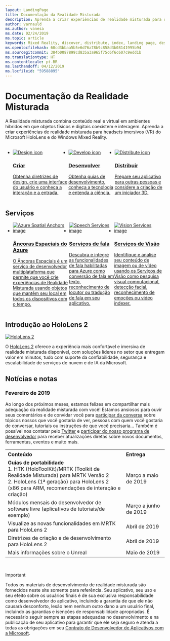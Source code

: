 ```yaml
---
layout: LandingPage
title: Documentação da Realidade Misturada
description: Aprenda a criar experiências de realidade misturada para o HoloLens e headsets imersivos.
author: varnauld
ms.author: vanesa
ms.date: 02/24/2019
ms.topic: article
keywords: Mixed Reality, discover, distribute, index, landing page, design, development, tutorials, sample apps, fundamentals, case studies, resources, HoloLens how-to, Open source projects
ms.openlocfilehash: 60cd3bbaa5b5e6d76a78b9c858d3b08141995b94
ms.sourcegitcommit: 384b0087899cd835a3a965f75c6f6c607c9edd1b
ms.translationtype: HT
ms.contentlocale: pt-BR
ms.lasthandoff: 04/12/2019
ms.locfileid: "59588895"
---
```

# <a name="mixed-reality-documentation"></a>Documentação da Realidade Misturada

A Realidade misturada combina conteúdo real e virtual em ambientes híbridos em que objetos físicos e digitais coexistem e interagem. Aprenda a criar experiências de realidade misturada para headsets imersivos (VR) do Microsoft HoloLens e do Windows Mixed Reality.

<br>

<ul id="cardtypes-W" class="cardsW panelContent" style="display: flex; margin-top: 0px;">
                            <li>
                            <a href="design.md" title="Aterrissagem de criação" data-linktype="absolute-path">
                                    <div class="cardSize">
                                        <div class="cardPadding">
                                            <div class="card">
                                                <div class="cardImageOuter">
                                                    <div class="cardImage">
                                                        <img src="images/DesignIcon.png" alt="Design icon">
                                                    </div>
                                                </div>
                                                <div class="cardText">
                                                    <h3>Criar</h3>
                                                    <p>Obtenha diretrizes de design, crie uma interface do usuário e conheça a interação e a entrada.</p>
                                                </div>
                                            </div>
                                        </div>
                                    </div>
                               </a>
                            </li>
                            <li>
                             <a href="development.md" title="Aterrissagem de desenvolvimento" data-linktype="absolute-path">
                              <div class="cardSize">
                                  <div class="cardPadding">
                                      <div class="card">
                                          <div class="cardImageOuter">
                                              <div class="cardImage">
                                                  <img src="images/DevelopIcon.png" alt="Develop icon">
                                              </div>
                                          </div>
                                          <div class="cardText">
                                              <h3>Desenvolver</h3>
                                              <p>Obtenha guias de desenvolvimento, conheça a tecnologia e entenda a ciência.</p>
                                          </div>
                                      </div>
                                  </div>
                              </div>
                               </a>
                            </li>
                             <li>
                              <a href="implementing-3d-app-launchers.md" title="Distribuir" data-linktype="absolute-path">
                                    <div class="cardSize">
                                        <div class="cardPadding">
                                            <div class="card">
                                                <div class="cardImageOuter">
                                                    <div class="cardImage">
                                                        <img src="images/DistributeIcon.png" alt="Distribute icon">
                                                    </div>
                                                </div>
                                                <div class="cardText">
                                                    <h3 class="x-hidden-focus">Distribuir</h3>
                                                  <p>Prepare seu aplicativo para outras pessoas e considere a criação de um iniciador 3D.</p>
                                                </div>
                                            </div>
                                        </div>
                                    </div>
                                </a>
                            </li>
 </ul>

<h2>Serviços</h2>

<ul id="cardtypes-W" class="cardsW panelContent" style="display: flex; margin-top: 0px;">
                            <li>
                              <a href="https://docs.microsoft.com/azure/spatial-anchors" target="_blank" title="Âncoras Espaciais do Azure" data-linktype="absolute-path">
                                    <div class="cardSize">
                                        <div class="cardPadding">
                                            <div class="card">
                                                <div class="cardImageOuter">
                                                    <div class="cardImage">
                                                        <img src="images/AzureSpatialAnchors.jpg" alt="Azure Spatial Anchors image">
                                                    </div>
                                                </div>
                                                <div class="cardText">
                                                    <h3 class="x-hidden-focus">Âncoras Espaciais do Azure</h3>
                                                  <p>O Âncoras Espaciais é um serviço de desenvolvedor multiplataforma que permite que você crie experiências de Realidade Misturada usando objetos que mantêm seu local em todos os dispositivos com o tempo.</p>
                                                </div>
                                            </div>
                                        </div>
                                    </div>
                                    </a>
                            </li>
                            <li>
                              <a href="https://docs.microsoft.com/azure/cognitive-services/speech-service/" target="_blank" title="Serviços de fala" data-linktype="absolute-path">
                                    <div class="cardSize">
                                        <div class="cardPadding">
                                            <div class="card">
                                                <div class="cardImageOuter">
                                                    <div class="cardImage">
                                                        <img src="images/speech.jpg" alt="Speech Services image">
                                                    </div>
                                                </div>
                                                <div class="cardText">
                                                    <h3 class="x-hidden-focus">Serviços de fala</h3>
                                                  <p>Descubra e integre as funcionalidades de fala habilitadas para Azure como conversão de fala em texto, reconhecimento de locutor ou tradução de fala em seu aplicativo.</p>
                                                </div>
                                            </div>
                                        </div>
                                    </div>
                                    </a>
                            </li>
                             <li>
                              <a href="https://docs.microsoft.com/azure/cognitive-services/computer-vision/" target="_blank" title="Serviços de Visão" data-linktype="absolute-path">
                                    <div class="cardSize">
                                        <div class="cardPadding">
                                            <div class="card">
                                                <div class="cardImageOuter">
                                                    <div class="cardImage">
                                                        <img src="images/vision.jpg" alt="Vision Services image">
                                                    </div>
                                                </div>
                                                <div class="cardText">
                                                    <h3 class="x-hidden-focus">Serviços de Visão</h3>
                                                  <p>Identifique e analise seu conteúdo de imagem ou de vídeo usando os Serviços de Visão como pesquisa visual computacional, detecção facial, reconhecimento de emoções ou video indexer.</p>
                                                </div>
                                            </div>
                                        </div>
                                    </div>
                                    </a>
                            </li>
</ul>

<h2>Introdução ao HoloLens 2</h2>

[![HoloLens 2](images/hololens2.jpg)](https://www.microsoft.com/hololens/hardware)

O [HoloLens 2](https://www.microsoft.com/hololens/hardware) oferece a experiência mais confortável e imersiva de realidade misturada disponível, com soluções líderes no setor que entregam valor em minutos, tudo com suporte da confiabilidade, segurança e escalabilidade de serviços de nuvem e de IA da Microsoft.

<h2>Notícias e notas</h2>

<h3>Fevereiro de 2019</h3>

Ao longo dos próximos meses, estamos felizes em compartilhar mais adequação da realidade misturada com você! Estamos ansiosos para ouvir seus comentários e de convidar você para [participar da conversa](https://holodevelopersslack.azurewebsites.net/) sobre tópicos nossos que você gostaria de ver, pessoas com quem você gostaria de conversar, tutoriais ou instruções de que você precisaria… Também é possível nos contatar pelo [Twitter](https://twitter.com/MxdRealityDev) e [participar do nosso programa de desenvolvedor](https://aka.ms/iwantmr) para receber atualizações diretas sobre novos documentos, ferramentas, eventos e muito mais. 

<table>
<tr>
<th style="width: 400px; text-align:left;">Conteúdo</th><th style="width: 125px; text-align:left;">Entrega</th>
</tr> 
<tr>
<td><b>Guias de portabilidade</b> <br>1. HTK (HoloToolKit)/MRTK (Toolkit de Realidade Misturada) para MRTK Versão 2
<br>2. HoloLens (1ª geração) para HoloLens 2 (x86 para ARM, recomendações de interação e criação)
</td></td><td>Março a maio de 2019</td>
</tr>
<tr>
<td>Módulos mensais do desenvolvedor de software livre (aplicativos de tutoriais/de exemplo)</td><td>Março a junho de 2019</td>
</tr>
<tr>
<td>Visualize as novas funcionalidades em MRTK para HoloLens 2</td><td>Abril de 2019</td>
</tr>
<tr>
<td>Diretrizes de criação e de desenvolvimento para HoloLens 2</td><td>Abril de 2019</td>
</tr>
<tr>
<td>Mais informações sobre o Unreal</td><td>Maio de 2019</td>
</tr>
</table>

<br>



>[!IMPORTANT]
>Todos os materiais de desenvolvimento de realidade misturada são fornecidos neste site somente para referência. Seu aplicativo, seu uso e seu efeito sobre os usuários finais é de sua exclusiva responsabilidade como desenvolvedor do aplicativo, incluindo a garantia de que ele não causará desconforto, lesão nem nenhum outro dano a um usuário final, incluindo as garantias e isenções de responsabilidade apropriadas. É necessário seguir sempre as etapas adequadas no desenvolvimento e na publicação de seu aplicativo para garantir que ele seja seguro e atenda a todas as obrigações em seu [Contrato de Desenvolvedor de Aplicativos com a Microsoft](https://docs.microsoft.com/legal/windows/agreements/app-developer-agreement). 
